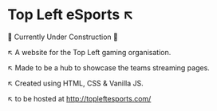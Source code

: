 # Top Left eSports ↖️

🚧 Currently Under Construction 🚧

↖️ A website for the Top Left gaming organisation.

↖️ Made to be a hub to showcase the teams streaming pages.

↖️ Created using HTML, CSS & Vanilla JS.

↖️ to be hosted at http://topleftesports.com/
